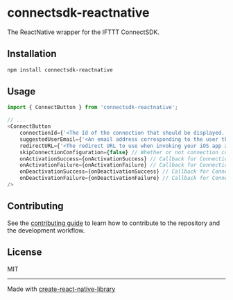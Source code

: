 # connectsdk-reactnative

The ReactNative wrapper for the IFTTT ConnectSDK.

## Installation

```sh
npm install connectsdk-reactnative
```

## Usage


```js
import { ConnectButton } from 'connectsdk-reactnative';

// ...
<ConnectButton
	connectionId={'<The Id of the connection that should be displayed. Example: >'}
	suggestedUserEmail={'<An email address corresponding to the user that is logged in.>'}
	redirectURL={'<The redirect URL to use when invoking your iOS app after a service is connected. Example: connectsdktestapp://connect_callback'}
	skipConnectionConfiguration={false}	// Whether or not connection configuration should be skipped.
	onActivationSuccess={onActivationSuccess} // Callback for Connection activation success
	onActivationFailure={onActivationFailure} // Callback for Connection activation failure
	onDeactivationSuccess={onDeactivationSuccess} // Callback for Connection deactivation success
	onDeactivationFailure={onDeactivationFailure} // Callback for Connection deactivation failure
/>
```

## Contributing

See the [contributing guide](CONTRIBUTING.md) to learn how to contribute to the repository and the development workflow.

## License

MIT

---

Made with [create-react-native-library](https://github.com/callstack/react-native-builder-bob)
